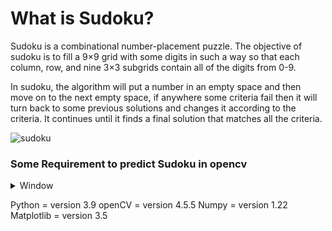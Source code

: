 # What is Sudoku?

Sudoku is a combinational number-placement puzzle. The objective of sudoku is to fill a 9×9 grid with some digits in such a way so that each column, row, and nine 3×3 subgrids contain all of the digits from 0-9.

In sudoku, the algorithm will put a number in an empty space and then move on to the next empty space, if anywhere some criteria fail then it will turn back to some previous solutions and changes it according to the criteria. It continues until it finds a final solution that matches all the criteria.

![sudoku](https://user-images.githubusercontent.com/99767517/173079264-58980e28-bb7c-45ab-9944-eb3da718168a.png)


### Some Requirement to predict Sudoku in opencv

<details>
<summary>Window</summary>



|     Vision      |         Instructions                                                                 |        
| --------------- | ------------------------------------- |
|      3.9        | <a href="https://pypi.org/project/opencv-python/">To install opencv-python</a>       |
| [conda-forge]   | `conda install -c conda-forge zoxide` |
| [Homebrew]      | `brew install zoxide`                 |
| [MacPorts]      |                   |        


</details>

Python = version 3.9
openCV = version 4.5.5
Numpy = version 1.22
Matplotlib = version 3.5
